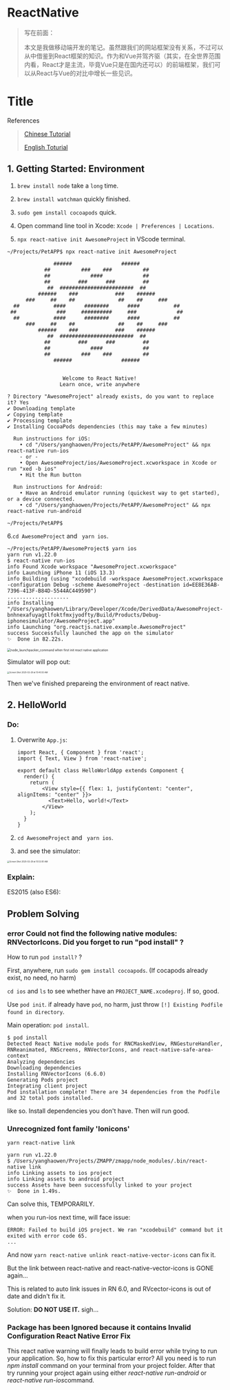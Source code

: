 # ReactNative

> 写在前面：
>
> 本文是我做移动端开发的笔记。虽然跟我们的网站框架没有关系，不过可以从中借鉴到React框架的知识。作为和Vue并驾齐驱（其实，在全世界范围内看，React才是主流，毕竟Vue只是在国内还可以）的前端框架，我们可以从React与Vue的对比中增长一些见识。

# Title

References 

>[Chinese Tutorial](http://reactnative.cn/docs/tutorial/)
>
>[English Toturial](https://reactnative.dev/docs/tutorial)



## 1. Getting Started: Environment

1. `brew install node` take a `long` time.

2. `brew install watchman` quickly finished.
3. `sudo gem install cocoapods` quick.
4. Open command line tool in Xcode: `Xcode | Preferences | Locations`.
5. `npx react-native init AwesomeProject` in VScode terminal.

```command line
~/Projects/PetAPP$ npx react-native init AwesomeProject
                                                          
               ######                ######                        
            ##          ###    ###          ##            
            ##             ####             ##                 
            ##         ###      ###         ##            
             ##  ########################  ##             
          ######    ###            ###    ######          
      ###     ##    ##              ##    ##     ###      
  ##           ####      ########      ####           ##  
 ##             ###     ##########     ###             ## 
  ##           ####      ########      ####           ##  
      ###     ##    ##              ##    ##     ###      
          ######    ###            ###    ######          
             ##  ########################  ##             
            ##         ###      ###         ##            
            ##             ####             ##                   
            ##          ###    ###          ##                       
               ######                ######               
                                                          

                  Welcome to React Native!                
                 Learn once, write anywhere               

? Directory "AwesomeProject" already exists, do you want to replace it? Yes
✔ Downloading template
✔ Copying template
✔ Processing template
✔ Installing CocoaPods dependencies (this may take a few minutes)

  Run instructions for iOS:
    • cd "/Users/yanghaowen/Projects/PetAPP/AwesomeProject" && npx react-native run-ios
    - or -
    • Open AwesomeProject/ios/AwesomeProject.xcworkspace in Xcode or run "xed -b ios"
    • Hit the Run button

  Run instructions for Android:
    • Have an Android emulator running (quickest way to get started), or a device connected.
    • cd "/Users/yanghaowen/Projects/PetAPP/AwesomeProject" && npx react-native run-android

~/Projects/PetAPP$
```

6.`cd AwesomeProject` and ` yarn ios`.

```
~/Projects/PetAPP/AwesomeProject$ yarn ios
yarn run v1.22.0
$ react-native run-ios
info Found Xcode workspace "AwesomeProject.xcworkspace"
info Launching iPhone 11 (iOS 13.3)
info Building (using "xcodebuild -workspace AwesomeProject.xcworkspace -configuration Debug -scheme AwesomeProject -destination id=EE8E36AB-7396-413F-B84D-5544AC449590")
....................
info Installing "/Users/yanghaowen/Library/Developer/Xcode/DerivedData/AwesomeProject-bnhnexafuyagtlfoktfmxjyodfty/Build/Products/Debug-iphonesimulator/AwesomeProject.app"
info Launching "org.reactjs.native.example.AwesomeProject"
success Successfully launched the app on the simulator
✨  Done in 82.22s.
```

<img src="/Users/yanghaowen/Projects/Notes/References/Images/node-launchpacker-command_when_first_init_react_native_application.jpg" alt="node_launchpacker_command when first init react native application" style="zoom: 50%;" />

Simulator will pop out:

<img src="/Users/yanghaowen/Projects/Notes/References/Images/awsome_app_on_vm.jpg" alt="Screen Shot 2020-02-29 at 10.40.55 AM" style="zoom:33%;" />

Then we've finished prepareing the environment of react native.



## 2. HelloWorld

### Do:

1. Overwrite `App.js`:

   ```
   import React, { Component } from 'react';
   import { Text, View } from 'react-native';
   
   export default class HelloWorldApp extends Component {
     render() {
       return (
           <View style={{ flex: 1, justifyContent: "center", alignItems: "center" }}>
             <Text>Hello, world!</Text>
           </View>
       );
     }
   }
   ```

2. `cd AwesomeProject` and ` yarn ios`.
3. and see the simulator:

<img src="/Users/yanghaowen/Projects/Notes/References/Images/helloworld.jpg" alt="Screen Shot 2020-02-29 at 10.53.00 AM" style="zoom: 33%;" />

### Explain:

ES2015 (also ES6): 



## Problem Solving

### error Could not find the following native modules: RNVectorIcons. Did you forget to run "pod install" ?

How to run `pod install?` ?

First, anywhere, run `sudo gem install cocoapods`. (If cocapods already exist, no need, no harm)

`cd ios` and `ls` to see whether have an `PROJECT_NAME.xcodeproj`. If so, good.

Use `pod init`. if already have `pod`, no harm, just throw `[!] Existing Podfile found in directory`.

Main operation: `pod install`.

```
$ pod install
Detected React Native module pods for RNCMaskedView, RNGestureHandler, RNReanimated, RNScreens, RNVectorIcons, and react-native-safe-area-context
Analyzing dependencies
Downloading dependencies
Installing RNVectorIcons (6.6.0)
Generating Pods project
Integrating client project
Pod installation complete! There are 34 dependencies from the Podfile and 32 total pods installed.
```

like so. Install dependencies you don't have. Then will run good.

### Unrecognized font family 'Ionicons'

`yarn react-native link`

```
yarn run v1.22.0
$ /Users/yanghaowen/Projects/ZMAPP/zmapp/node_modules/.bin/react-native link
info Linking assets to ios project
info Linking assets to android project
success Assets have been successfully linked to your project
✨  Done in 1.49s.
```

Can solve this, TEMPORARILY. 

when you run-ios next time, will face issue:

```
ERROR: Failed to build iOS project. We ran "xcodebuild" command but it exited with error code 65. 
...
```

And now `yarn react-native unlink react-native-vector-icons` can fix it.

But the link between react-native and react-native-vector-icons is GONE again...

This is related to auto link issues in RN 6.0, and RVcector-icons is out of date and didn't fix it.

Solution: **DO NOT USE IT.** sigh...



### Package has been Ignored because it contains Invalid Configuration React Native Error Fix

This react native warning will finally leads to build error while trying to run your application. So, how to fix this particular error? All you need is to run *npm install* command on your terminal from your project folder. After that try running your project again using either *react-native run-android* or *react-native run-ios*command.



